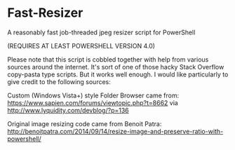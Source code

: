 # Fast-Resizer
A reasonably fast job-threaded jpeg resizer script for PowerShell

(REQUIRES AT LEAST POWERSHELL VERSION 4.0)

Please note that this script is cobbled together with help from various sources around the internet. 
It's sort of one of those hacky Stack Overflow copy-pasta type scripts. But it works well enough. 
I would like particularly to give credit to the following sources:

Custom (Windows Vista+) style Folder Browser came from:
https://www.sapien.com/forums/viewtopic.php?t=8662 via http://www.lyquidity.com/devblog/?p=136

Original image resizing code came from Benoit Patra:
http://benoitpatra.com/2014/09/14/resize-image-and-preserve-ratio-with-powershell/
